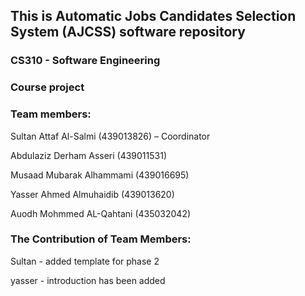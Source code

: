 ## This is Automatic Jobs Candidates Selection System (AJCSS) software repository
### CS310 - Software Engineering
### Course project

### Team members: 
Sultan Attaf Al-Salmi (439013826) – Coordinator

Abdulaziz Derham Asseri (439011531)

Musaad Mubarak Alhammami (439016695)

Yasser Ahmed Almuhaidib (439013620)

Auodh Mohmmed AL-Qahtani (435032042)


### The Contribution of Team Members:


Sultan - added template for phase 2


yasser - introduction has been added


